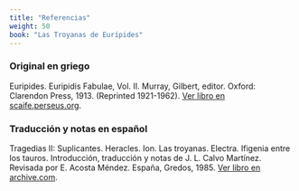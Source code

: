 ```yaml
---
title: "Referencias"
weight: 50
book: "Las Troyanas de Eurípides"
---
```

### Original en griego

Euripides. Euripidis Fabulae, Vol. II. Murray, Gilbert, editor. Oxford: Clarendon Press, 1913. (Reprinted 1921-1962). [Ver libro en scaife.perseus.org](https://scaife.perseus.org/reader/urn:cts:greekLit:tlg0006.tlg011.perseus-grc2:0-29/).

### Traducción y notas en español

Tragedias II: Suplicantes. Heracles. Ion. Las troyanas. Electra. Ifigenia entre los tauros. Introducción, traducción y notas de J. L. Calvo Martínez. Revisada por E. Acosta Méndez. España, Gredos, 1985. [Ver libro en archive.com](https://archive.org/details/gredos-011-euripides-tragedias-ii-suplicantes-heracles-ion-las-troyanas-electra-/mode/2up).